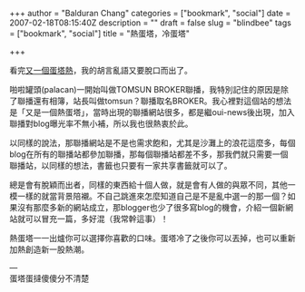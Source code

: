 +++
author = "Balduran Chang"
categories = ["bookmark", "social"]
date = 2007-02-18T08:15:40Z
description = ""
draft = false
slug = "blindbee"
tags = ["bookmark", "social"]
title = "熱蛋塔，冷蛋塔"

+++


看完[又一個蛋塔熱](http://www.palacan.com/palablog/tomsun/archives/6 "啪啦站長部落格 � Blog Archive � 又一個蛋塔熱－啪啦站長談共享書籤網站的現象")，我的胡言亂語又要脫口而出了。

啪啦罐頭(palacan)一開始叫做TOMSUN BROKER聯播，我特別記住的原因是除了聯播還有相簿，站長叫做tomsun？聯播取名BROKER。我心裡對這個站的想法是「又是一個熱蛋塔」，當時出現的聯播網站很多，都是繼oui-news後出現，加入聯播對blog曝光率不無小補，所以我也很熱衷於此。

以同樣的說法，那聯播網站是不是也需求飽和，尤其是沙灘上的浪花這麼多，每個blog在所有的聯播站都參加聯播，那每個聯播站都差不多，那我們就只需要一個聯播站，以同樣的想法，書籤也只要有一家共享書籤就可以了。

總是會有脫穎而出者，同樣的東西給十個人做，就是會有人做的與眾不同，其他一模一樣的就當背景陪襯。不自己跳進來怎麼知道自己是不是亂中選一的那一個？如果沒有那麼多新的網站成立，那blogger也少了很多寫blog的機會，介紹一個新網站就可以冒充一篇，多好混（我常幹這事）！

熱蛋塔一一出爐你可以選擇你喜歡的口味。蛋塔冷了之後你可以丟掉，也可以重新加熱創造新一股熱潮。

—  
 蛋塔蛋撻傻傻分不清楚

